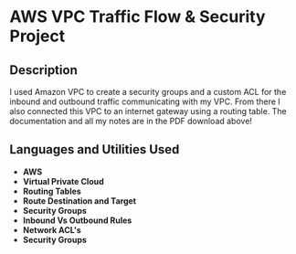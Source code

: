 <h1>AWS VPC Traffic Flow & Security Project</h1>

<h2>Description</h2>
I used Amazon VPC to create a security groups and a custom ACL for the inbound and
outbound traffic communicating with my VPC. From there I also connected this VPC to an internet gateway using a routing table.
The documentation and all my notes are in the PDF download above!
<br />

<h2>Languages and Utilities Used</h2>

- <b>AWS</b> 
- <b>Virtual Private Cloud</b>
- <b>Routing Tables</b>
- <b>Route Destination and Target</b>
- <b>Security Groups</b>
- <b>Inbound Vs Outbound Rules</b>
- <b>Network ACL's</b>
- <b>Security Groups</b>
